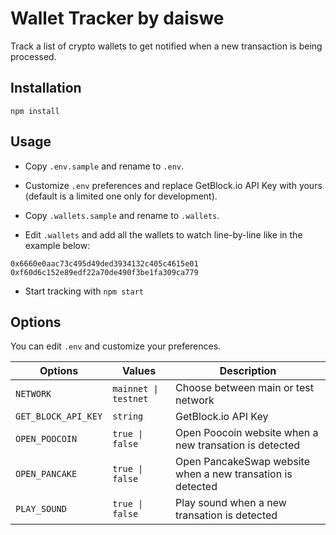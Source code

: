 # Wallet Tracker by daiswe

Track a list of crypto wallets to get notified when a new transaction is being processed.

## Installation

```
npm install
```

## Usage

- Copy `.env.sample` and rename to `.env`.

- Customize `.env` preferences and replace GetBlock.io API Key with yours (default is a limited one only for development).

- Copy `.wallets.sample` and rename to `.wallets`.

- Edit `.wallets` and add all the wallets to watch line-by-line like in the example below:

```
0x6660e0aac73c495d49ded3934132c405c4615e01
0xf60d6c152e89edf22a70de490f3be1fa309ca779
```

- Start tracking with `npm start`

## Options

You can edit `.env` and customize your preferences.

| Options             | Values               | Description                                                |
| ------------------- | -------------------- | ---------------------------------------------------------- |
| `NETWORK`           | `mainnet \| testnet` | Choose between main or test network                        |
| `GET_BLOCK_API_KEY` | `string`             | GetBlock.io API Key                                        |
| `OPEN_POOCOIN`      | `true \| false`      | Open Poocoin website when a new transation is detected     |
| `OPEN_PANCAKE`      | `true \| false`      | Open PancakeSwap website when a new transation is detected |
| `PLAY_SOUND`        | `true \| false`      | Play sound when a new transation is detected               |
